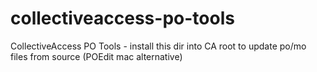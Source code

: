 collectiveaccess-po-tools
=========================

CollectiveAccess PO Tools - install this dir into CA root to update po/mo files from source (POEdit mac alternative)